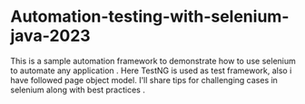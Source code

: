 # Automation-testing-with-selenium-java-2023
This is a sample automation framework to demonstrate how to use selenium to automate any application . Here TestNG is used as test framework, also i have followed page object model. I'll share tips for challenging cases in selenium along with best practices .
